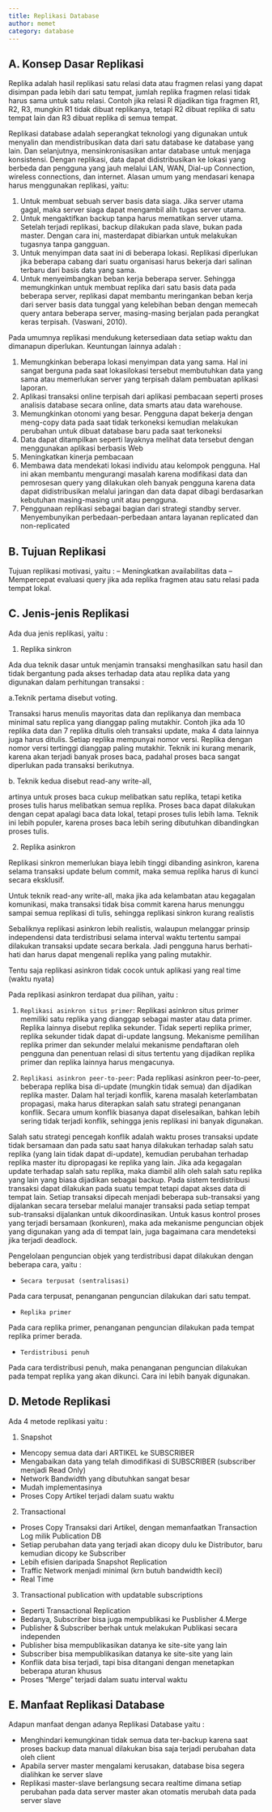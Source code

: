 ```yaml
---
title: Replikasi Database
author: memet
category: database
---
```


## A. Konsep Dasar Replikasi

Replika adalah hasil replikasi satu relasi data atau fragmen relasi yang dapat disimpan pada lebih dari satu tempat, jumlah replika fragmen relasi tidak harus sama untuk satu relasi. Contoh jika relasi R dijadikan tiga fragmen R1, R2, R3, mungkin R1 tidak dibuat replikanya, tetapi R2 dibuat replika di satu tempat lain dan R3 dibuat replika di semua tempat.

Replikasi database adalah seperangkat teknologi yang digunakan untuk menyalin dan mendistribusikan data dari satu database ke database yang lain. Dan selanjutnya, mensinkronisasikan antar database untuk menjaga konsistensi. Dengan replikasi, data dapat didistribusikan ke lokasi yang berbeda dan pengguna yang jauh melalui LAN, WAN, Dial-up Connection, wireless connections, dan internet. Alasan umum yang mendasari kenapa harus menggunakan replikasi, yaitu:

1. Untuk membuat sebuah server basis data  siaga. Jika server utama gagal, maka server siaga dapat mengambil alih tugas server utama.
2. Untuk mengaktifkan backup tanpa harus mematikan server utama.  Setelah terjadi replikasi, backup dilakukan pada slave, bukan pada master. Dengan cara ini, masterdapat dibiarkan untuk melakukan tugasnya tanpa gangguan.
3. Untuk menyimpan data saat ini di beberapa lokasi. Replikasi diperlukan jika beberapa cabang dari suatu organisasi harus bekerja dari salinan terbaru dari basis data yang sama.
4. Untuk menyeimbangkan beban kerja beberapa server. Sehingga memungkinkan untuk membuat replika dari satu basis data pada beberapa server, replikasi dapat membantu meringankan beban kerja dari server basis data tunggal yang kelebihan beban dengan memecah query antara beberapa server, masing-masing berjalan pada perangkat keras terpisah. (Vaswani, 2010).

Pada umumnya replikasi mendukung ketersediaan data setiap waktu dan dimanapun diperlukan. Keuntungan lainnya adalah :

1. Memungkinkan beberapa lokasi menyimpan data yang sama. Hal ini sangat berguna pada saat lokasilokasi tersebut membutuhkan data yang sama atau memerlukan server yang terpisah dalam pembuatan aplikasi laporan.
2. Aplikasi transaksi online terpisah dari aplikasi pembacaan seperti proses analisis database secara online, data smarts atau data warehouse.
3. Memungkinkan otonomi yang besar. Pengguna dapat bekerja dengan meng-copy data pada saat tidak terkoneksi kemudian melakukan perubahan untuk dibuat database baru pada saat terkoneksi
4. Data dapat ditampilkan seperti layaknya melihat data tersebut dengan menggunakan aplikasi berbasis Web
5. Meningkatkan kinerja pembacaan
6. Membawa data mendekati lokasi individu atau kelompok pengguna. Hal ini akan membantu mengurangi masalah karena modifikasi data dan pemrosesan query yang dilakukan oleh banyak pengguna karena data dapat didistribusikan melalui jaringan dan data dapat dibagi berdasarkan kebutuhan masing-masing unit atau pengguna.
7. Penggunaan replikasi sebagai bagian dari strategi standby server.
Menyembunyikan perbedaan-perbedaan antara layanan replicated dan non-replicated

## B. Tujuan Replikasi
Tujuan replikasi motivasi, yaitu :
– Meningkatkan availabilitas data
– Mempercepat evaluasi query jika ada replika fragmen atau satu relasi pada tempat lokal.

## C. Jenis-jenis Replikasi

Ada dua jenis replikasi, yaitu :

1. Replika sinkron

Ada dua teknik dasar untuk menjamin transaksi menghasilkan satu hasil dan tidak bergantung pada akses terhadap data atau replika data yang digunakan dalam perhitungan transaksi :

a.Teknik pertama disebut voting.

Transaksi harus menulis mayoritas data dan replikanya dan membaca minimal satu replica yang dianggap paling mutakhir. Contoh jika ada 10 replika data dan 7 replika ditulis oleh transaksi update, maka 4 data lainnya juga harus ditulis. Setiap replika mempunyai nomor versi. Replika dengan nomor versi tertinggi dianggap paling mutakhir. Teknik ini kurang menarik, karena akan terjadi banyak proses baca, padahal proses baca sangat diperlukan pada transaksi berikutnya.

b. Teknik kedua disebut read-any write-all,

artinya untuk proses baca cukup melibatkan satu replika, tetapi ketika proses tulis harus melibatkan semua replika. Proses baca dapat dilakukan dengan cepat apalagi baca data lokal, tetapi proses tulis lebih lama. Teknik ini lebih populer, karena proses baca lebih sering dibutuhkan dibandingkan proses tulis.

2. Replika asinkron

Replikasi sinkron memerlukan biaya lebih tinggi dibanding asinkron, karena selama transaksi update belum commit, maka semua replika harus di kunci secara eksklusif.

Untuk teknik read-any write-all, maka jika ada kelambatan atau kegagalan komunikasi, maka transaksi tidak bisa commit karena harus menunggu sampai semua replikasi di tulis, sehingga replikasi sinkron kurang realistis

Sebaliknya replikasi asinkron lebih realistis, walaupun melanggar prinsip independensi data terdistribusi selama interval waktu tertentu sampai dilakukan transaksi update secara berkala. Jadi pengguna harus berhati-hati dan harus dapat mengenali replika yang paling mutakhir.

Tentu saja replikasi asinkron tidak cocok untuk aplikasi yang real time (waktu nyata)

Pada replikasi asinkron terdapat dua pilihan, yaitu :

1. `Replikasi asinkron situs primer`:
Replikasi asinkron situs primer memiliki satu replika yang dianggap sebagai master atau data primer. Replika lainnya disebut replika sekunder. Tidak seperti replika primer, replika sekunder tidak dapat di-update langsung. Mekanisme pemilihan replika primer dan sekunder melalui mekanisme pendaftaran oleh pengguna dan penentuan relasi di situs  tertentu yang dijadikan replika primer dan replika lainnya harus mengacunya.

2. `Replikasi asinkron peer-to-peer`:
Pada replikasi asinkron peer-to-peer, beberapa replika bisa di-update (mungkin tidak semua) dan dijadikan replika master. Dalam hal terjadi konflik, karena masalah keterlambatan propagasi, maka harus diterapkan salah satu strategi penanganan konflik. Secara umum konflik biasanya dapat diselesaikan, bahkan lebih sering tidak terjadi konflik, sehingga jenis replikasi ini banyak digunakan.

Salah satu strategi pencegah konflik adalah waktu proses transaksi update tidak bersamaan dan pada satu saat hanya dilakukan terhadap salah satu replika (yang lain tidak dapat di-update), kemudian perubahan terhadap replika master itu dipropagasi ke replika yang lain. Jika ada kegagalan update terhadap salah satu replika, maka diambil alih oleh salah satu replika yang lain yang biasa dijadikan sebagai backup. Pada sistem terdistribusi transaksi dapat dilakukan pada suatu tempat tetapi dapat akses data di tempat lain. Setiap transaksi dipecah menjadi beberapa sub-transaksi yang dijalankan secara tersebar melalui manajer transaksi pada setiap tempat sub-transaksi dijalankan untuk dikoordinasikan. Untuk kasus kontrol proses yang terjadi bersamaan (konkuren), maka ada mekanisme penguncian objek yang digunakan yang ada di tempat lain, juga bagaimana cara mendeteksi jika terjadi deadlock.

Pengelolaan penguncian objek yang terdistribusi dapat dilakukan dengan beberapa cara, yaitu :

-  `Secara terpusat (sentralisasi)`

Pada cara terpusat, penanganan penguncian dilakukan dari satu tempat.

-  `Replika primer`

Pada cara replika primer, penanganan penguncian dilakukan pada tempat replika primer berada.

-  `Terdistribusi penuh`

Pada cara terdistribusi penuh, maka penanganan penguncian dilakukan pada tempat replika yang akan dikunci. Cara ini lebih banyak digunakan.

## D. Metode Replikasi

Ada 4 metode replikasi yaitu :

1. Snapshot
- Mencopy semua data dari ARTIKEL ke SUBSCRIBER
- Mengabaikan data yang telah dimodifikasi di SUBSCRIBER (subscriber menjadi Read Only)
- Network Bandwidth yang dibutuhkan sangat besar
- Mudah implementasinya
- Proses Copy Artikel terjadi dalam suatu waktu
2. Transactional
- Proses Copy Transaksi dari Artikel, dengan memanfaatkan Transaction Log milik Publication DB
- Setiap perubahan data yang terjadi akan dicopy dulu ke Distributor, baru kemudian dicopy ke Subscriber
- Lebih efisien daripada Snapshot Replication
- Traffic Network menjadi minimal (krn butuh bandwidth kecil)
- Real Time
3. Transactional publication with updatable subscriptions
- Seperti Transactional Replication
- Bedanya, Subscriber bisa juga mempublikasi ke Pusblisher
4.Merge
- Publisher & Subscriber berhak untuk melakukan Publikasi secara independen
- Publisher bisa mempublikasikan datanya ke site-site yang lain
- Subscriber bisa mempublikasikan datanya ke site-site yang lain
- Konflik data bisa terjadi, tapi bisa ditangani dengan menetapkan beberapa aturan khusus
- Proses “Merge” terjadi dalam suatu interval waktu
 

## E. Manfaat Replikasi Database

Adapun manfaat dengan adanya Replikasi Database yaitu :

- Menghindari kemungkinan tidak semua data ter-backup karena saat proses backup data manual dilakukan bisa saja terjadi perubahan data oleh client
- Apabila server master mengalami kerusakan, database bisa segera dialihkan ke server slave
- Replikasi master-slave berlangsung secara realtime dimana setiap perubahan pada data server master akan otomatis merubah data pada server slave
